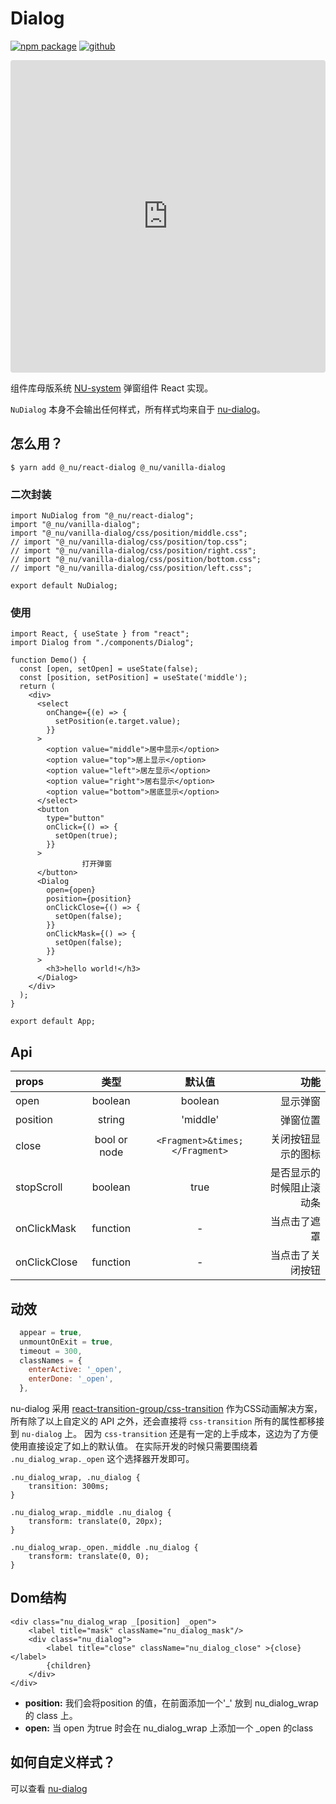 # Dialog

[![npm package](https://img.shields.io/npm/v/@_nu/react-dialog.svg)](https://www.npmjs.org/package/@_nu/react-dialog)
[![github](https://img.shields.io/github/stars/nu-system/react-dialog.svg?style=social)](https://github.com/nu-system/react-dialog)


<iframe src="https://codesandbox.io/embed/winter-https-jxp4p?fontsize=14&hidenavigation=1" title="nu-dialog-react" style="width:100%; height:500px; border:0; border-radius: 4px; overflow:hidden;" sandbox="allow-modals allow-forms allow-popups allow-scripts allow-same-origin"></iframe>

组件库母版系统 [NU-system](https://nu-system.github.io/) 弹窗组件 React 实现。

`NuDialog` 本身不会输出任何样式，所有样式均来自于 [nu-dialog](https://nu-system.github.io/vanilla/dialog/)。

## 怎么用？

```
$ yarn add @_nu/react-dialog @_nu/vanilla-dialog
```

### 二次封装

```JSX
import NuDialog from "@_nu/react-dialog";
import "@_nu/vanilla-dialog";
import "@_nu/vanilla-dialog/css/position/middle.css";
// import "@_nu/vanilla-dialog/css/position/top.css";
// import "@_nu/vanilla-dialog/css/position/right.css";
// import "@_nu/vanilla-dialog/css/position/bottom.css";
// import "@_nu/vanilla-dialog/css/position/left.css";

export default NuDialog;
```

### 使用
```JSX
import React, { useState } from "react";
import Dialog from "./components/Dialog";

function Demo() {
  const [open, setOpen] = useState(false);
  const [position, setPosition] = useState('middle');
  return (
    <div>
      <select
        onChange={(e) => {
          setPosition(e.target.value);
        }}
      >
        <option value="middle">居中显示</option>
        <option value="top">居上显示</option>
        <option value="left">居左显示</option>
        <option value="right">居右显示</option>
        <option value="bottom">居底显示</option>
      </select>
      <button
        type="button"
        onClick={() => {
          setOpen(true);
        }}
      >
                打开弹窗
      </button>
      <Dialog
        open={open}
        position={position}
        onClickClose={() => {
          setOpen(false);
        }}
        onClickMask={() => {
          setOpen(false);
        }}
      >
        <h3>hello world!</h3>
      </Dialog>
    </div>
  );
}

export default App;
```

## Api
| props   |      类型      |       默认值      |  功能 |
|:----------|:-------------:|:-------------:|------:|
| open |  boolean | boolean | 显示弹窗 |
| position |  string | 'middle' | 弹窗位置 |
| close | bool or node | `<Fragment>&times;</Fragment>` | 关闭按钮显示的图标 |
| stopScroll | boolean | true | 是否显示的时候阻止滚动条 |
| onClickMask |  function | - | 当点击了遮罩 |
| onClickClose |  function | - | 当点击了关闭按钮 |

## 动效

```jsx
  appear = true,
  unmountOnExit = true,
  timeout = 300,
  classNames = {
    enterActive: '_open',
    enterDone: '_open',
  },
```

nu-dialog 采用 [react-transition-group/css-transition](https://reactcommunity.org/react-transition-group/css-transition) 作为CSS动画解决方案，所有除了以上自定义的 API 之外，还会直接将 `css-transition` 所有的属性都移接到 `nu-dialog` 上。 
因为 `css-transition` 还是有一定的上手成本，这边为了方便使用直接设定了如上的默认值。
在实际开发的时候只需要围绕着 `.nu_dialog_wrap._open` 这个选择器开发即可。

```
.nu_dialog_wrap, .nu_dialog {
    transition: 300ms;
}

.nu_dialog_wrap._middle .nu_dialog {
    transform: translate(0, 20px);
}

.nu_dialog_wrap._open._middle .nu_dialog {
    transform: translate(0, 0);
}
```

## Dom结构

```
<div class="nu_dialog_wrap _[position] _open">
    <label title="mask" className="nu_dialog_mask"/>
    <div class="nu_dialog">
        <label title="close" className="nu_dialog_close" >{close}</label>
        {children}
    </div>
</div>
```

- **position:** 我们会将position 的值，在前面添加一个'_' 放到 nu_dialog_wrap 的 class 上。
- **open:** 当 open 为true 时会在 nu_dialog_wrap 上添加一个 _open 的class

## 如何自定义样式？

可以查看 [nu-dialog](https://nu-system.github.io/vanilla/dialog/)
